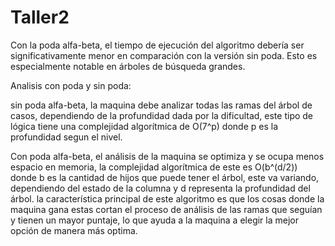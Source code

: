 # Taller2

Con la poda alfa-beta, el tiempo de ejecución del algoritmo debería ser significativamente menor en comparación con la versión sin poda. Esto es especialmente notable en árboles de búsqueda grandes.

Analisis con poda y sin poda:

sin poda alfa-beta, la maquina debe analizar todas las ramas del árbol de casos, dependiendo de la profundidad dada por la dificultad, este tipo de lógica tiene una complejidad algorítmica de O(7^p) donde p es la profundidad segun el nivel.

Con poda alfa-beta, el análisis de la maquina se optimiza y se ocupa menos espacio en memoria, la complejidad algorítmica de este es O(b^(d/2)) donde b es la cantidad de hijos que puede tener el árbol, este va variando, dependiendo del estado de la columna y d representa la profundidad del árbol. la característica principal de este algoritmo es que los cosas donde la maquina gana estas cortan el proceso de análisis de las ramas que seguían y tienen un mayor puntaje, lo que ayuda a la maquina a elegir la mejor opción de manera más optima.